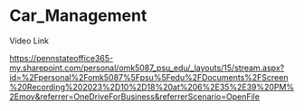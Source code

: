 # Car_Management

Video Link

https://pennstateoffice365-my.sharepoint.com/personal/omk5087_psu_edu/_layouts/15/stream.aspx?id=%2Fpersonal%2Fomk5087%5Fpsu%5Fedu%2FDocuments%2FScreen%20Recording%202023%2D10%2D18%20at%206%2E35%2E39%20PM%2Emov&referrer=OneDriveForBusiness&referrerScenario=OpenFile
